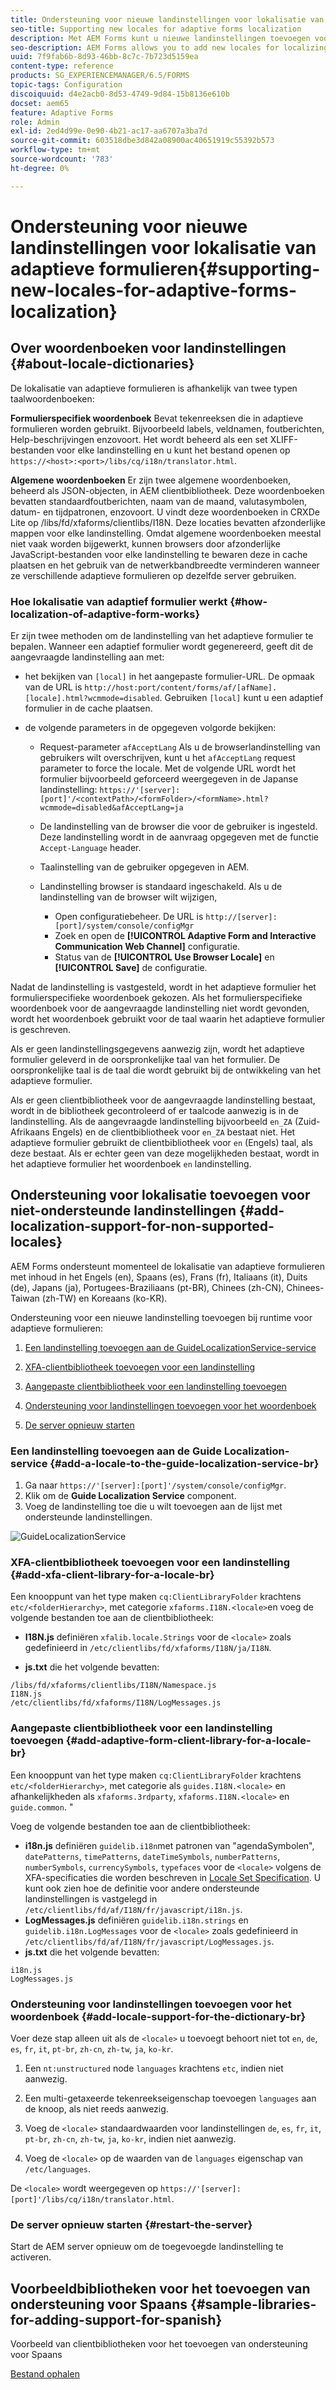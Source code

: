 ```yaml
---
title: Ondersteuning voor nieuwe landinstellingen voor lokalisatie van adaptieve formulieren
seo-title: Supporting new locales for adaptive forms localization
description: Met AEM Forms kunt u nieuwe landinstellingen toevoegen voor het lokaliseren van adaptieve formulieren. De landinstellingen die standaard worden ondersteund, zijn Engels, Frans, Duits en Japans.
seo-description: AEM Forms allows you to add new locales for localizing adaptive forms. The supported locales by default are English, French, German, and Japanese.
uuid: 7f9fab6b-8d93-46bb-8c7c-7b723d5159ea
content-type: reference
products: SG_EXPERIENCEMANAGER/6.5/FORMS
topic-tags: Configuration
discoiquuid: d4e2acb0-8d53-4749-9d84-15b8136e610b
docset: aem65
feature: Adaptive Forms
role: Admin
exl-id: 2ed4d99e-0e90-4b21-ac17-aa6707a3ba7d
source-git-commit: 603518dbe3d842a08900ac40651919c55392b573
workflow-type: tm+mt
source-wordcount: '783'
ht-degree: 0%

---
```


# Ondersteuning voor nieuwe landinstellingen voor lokalisatie van adaptieve formulieren{#supporting-new-locales-for-adaptive-forms-localization}

## Over woordenboeken voor landinstellingen {#about-locale-dictionaries}

De lokalisatie van adaptieve formulieren is afhankelijk van twee typen taalwoordenboeken:

**Formulierspecifiek woordenboek** Bevat tekenreeksen die in adaptieve formulieren worden gebruikt. Bijvoorbeeld labels, veldnamen, foutberichten, Help-beschrijvingen enzovoort. Het wordt beheerd als een set XLIFF-bestanden voor elke landinstelling en u kunt het bestand openen op `https://<host>:<port>/libs/cq/i18n/translator.html`.

**Algemene woordenboeken** Er zijn twee algemene woordenboeken, beheerd als JSON-objecten, in AEM clientbibliotheek. Deze woordenboeken bevatten standaardfoutberichten, naam van de maand, valutasymbolen, datum- en tijdpatronen, enzovoort. U vindt deze woordenboeken in CRXDe Lite op /libs/fd/xfaforms/clientlibs/I18N. Deze locaties bevatten afzonderlijke mappen voor elke landinstelling. Omdat algemene woordenboeken meestal niet vaak worden bijgewerkt, kunnen browsers door afzonderlijke JavaScript-bestanden voor elke landinstelling te bewaren deze in cache plaatsen en het gebruik van de netwerkbandbreedte verminderen wanneer ze verschillende adaptieve formulieren op dezelfde server gebruiken.

### Hoe lokalisatie van adaptief formulier werkt {#how-localization-of-adaptive-form-works}

Er zijn twee methoden om de landinstelling van het adaptieve formulier te bepalen. Wanneer een adaptief formulier wordt gegenereerd, geeft dit de aangevraagde landinstelling aan met:

* het bekijken van `[local]` in het aangepaste formulier-URL. De opmaak van de URL is `http://host:port/content/forms/af/[afName].[locale].html?wcmmode=disabled`. Gebruiken `[local]` kunt u een adaptief formulier in de cache plaatsen.

* de volgende parameters in de opgegeven volgorde bekijken:

   * Request-parameter `afAcceptLang`
Als u de browserlandinstelling van gebruikers wilt overschrijven, kunt u het 
`afAcceptLang` request parameter to force the locale. Met de volgende URL wordt het formulier bijvoorbeeld geforceerd weergegeven in de Japanse landinstelling:
      `https://'[server]:[port]'/<contextPath>/<formFolder>/<formName>.html?wcmmode=disabled&afAcceptLang=ja`

   * De landinstelling van de browser die voor de gebruiker is ingesteld. Deze landinstelling wordt in de aanvraag opgegeven met de functie `Accept-Language` header.

   * Taalinstelling van de gebruiker opgegeven in AEM.

   * Landinstelling browser is standaard ingeschakeld. Als u de landinstelling van de browser wilt wijzigen,
      * Open configuratiebeheer. De URL is `http://[server]:[port]/system/console/configMgr`
      * Zoek en open de **[!UICONTROL Adaptive Form and Interactive Communication Web Channel]** configuratie.
      * Status van de **[!UICONTROL Use Browser Locale]** en  **[!UICONTROL Save]** de configuratie.

Nadat de landinstelling is vastgesteld, wordt in het adaptieve formulier het formulierspecifieke woordenboek gekozen. Als het formulierspecifieke woordenboek voor de aangevraagde landinstelling niet wordt gevonden, wordt het woordenboek gebruikt voor de taal waarin het adaptieve formulier is geschreven.

Als er geen landinstellingsgegevens aanwezig zijn, wordt het adaptieve formulier geleverd in de oorspronkelijke taal van het formulier. De oorspronkelijke taal is de taal die wordt gebruikt bij de ontwikkeling van het adaptieve formulier.

Als er geen clientbibliotheek voor de aangevraagde landinstelling bestaat, wordt in de bibliotheek gecontroleerd of er taalcode aanwezig is in de landinstelling. Als de aangevraagde landinstelling bijvoorbeeld `en_ZA` (Zuid-Afrikaans Engels) en de clientbibliotheek voor `en_ZA` bestaat niet. Het adaptieve formulier gebruikt de clientbibliotheek voor `en` (Engels) taal, als deze bestaat. Als er echter geen van deze mogelijkheden bestaat, wordt in het adaptieve formulier het woordenboek `en` landinstelling.

## Ondersteuning voor lokalisatie toevoegen voor niet-ondersteunde landinstellingen {#add-localization-support-for-non-supported-locales}

AEM Forms ondersteunt momenteel de lokalisatie van adaptieve formulieren met inhoud in het Engels (en), Spaans (es), Frans (fr), Italiaans (it), Duits (de), Japans (ja), Portugees-Braziliaans (pt-BR), Chinees (zh-CN), Chinees-Taiwan (zh-TW) en Koreaans (ko-KR).

Ondersteuning voor een nieuwe landinstelling toevoegen bij runtime voor adaptieve formulieren:

1. [Een landinstelling toevoegen aan de GuideLocalizationService-service](../../forms/using/supporting-new-language-localization.md#p-add-a-locale-to-the-guide-localization-service-br-p)

1. [XFA-clientbibliotheek toevoegen voor een landinstelling](../../forms/using/supporting-new-language-localization.md#p-add-xfa-client-library-for-a-locale-br-p)

1. [Aangepaste clientbibliotheek voor een landinstelling toevoegen](../../forms/using/supporting-new-language-localization.md#p-add-adaptive-form-client-library-for-a-locale-br-p)
1. [Ondersteuning voor landinstellingen toevoegen voor het woordenboek](../../forms/using/supporting-new-language-localization.md#p-add-locale-support-for-the-dictionary-br-p)
1. [De server opnieuw starten](../../forms/using/supporting-new-language-localization.md#p-restart-the-server-p)

### Een landinstelling toevoegen aan de Guide Localization-service {#add-a-locale-to-the-guide-localization-service-br}

1. Ga naar `https://'[server]:[port]'/system/console/configMgr`.
1. Klik om de **Guide Localization Service** component.
1. Voeg de landinstelling toe die u wilt toevoegen aan de lijst met ondersteunde landinstellingen.

![GuideLocalizationService](assets/configservice.png)

### XFA-clientbibliotheek toevoegen voor een landinstelling {#add-xfa-client-library-for-a-locale-br}

Een knooppunt van het type maken `cq:ClientLibraryFolder` krachtens `etc/<folderHierarchy>`, met categorie `xfaforms.I18N.<locale>`en voeg de volgende bestanden toe aan de clientbibliotheek:

* **I18N.js** definiëren `xfalib.locale.Strings` voor de `<locale>` zoals gedefinieerd in `/etc/clientlibs/fd/xfaforms/I18N/ja/I18N`.

* **js.txt** die het volgende bevatten:

```text
/libs/fd/xfaforms/clientlibs/I18N/Namespace.js
I18N.js
/etc/clientlibs/fd/xfaforms/I18N/LogMessages.js
```

### Aangepaste clientbibliotheek voor een landinstelling toevoegen {#add-adaptive-form-client-library-for-a-locale-br}

Een knooppunt van het type maken `cq:ClientLibraryFolder` krachtens `etc/<folderHierarchy>`, met categorie als `guides.I18N.<locale>` en afhankelijkheden als `xfaforms.3rdparty`, `xfaforms.I18N.<locale>` en `guide.common`. &quot;

Voeg de volgende bestanden toe aan de clientbibliotheek:

* **i18n.js** definiëren `guidelib.i18n`met patronen van &quot;agendaSymbolen&quot;, `datePatterns`, `timePatterns`, `dateTimeSymbols`, `numberPatterns`, `numberSymbols`, `currencySymbols`, `typefaces` voor de `<locale>` volgens de XFA-specificaties die worden beschreven in [Locale Set Specification](https://helpx.adobe.com/content/dam/Adobe/specs/xfa_spec_3_3.pdf). U kunt ook zien hoe de definitie voor andere ondersteunde landinstellingen is vastgelegd in `/etc/clientlibs/fd/af/I18N/fr/javascript/i18n.js`.
* **LogMessages.js** definiëren `guidelib.i18n.strings` en `guidelib.i18n.LogMessages` voor de `<locale>` zoals gedefinieerd in `/etc/clientlibs/fd/af/I18N/fr/javascript/LogMessages.js`.
* **js.txt** die het volgende bevatten:

```text
i18n.js
LogMessages.js
```

### Ondersteuning voor landinstellingen toevoegen voor het woordenboek {#add-locale-support-for-the-dictionary-br}

Voer deze stap alleen uit als de `<locale>` u toevoegt behoort niet tot `en`, `de`, `es`, `fr`, `it`, `pt-br`, `zh-cn`, `zh-tw`, `ja`, `ko-kr`.

1. Een `nt:unstructured` node `languages` krachtens `etc`, indien niet aanwezig.

1. Een multi-getaxeerde tekenreekseigenschap toevoegen `languages` aan de knoop, als niet reeds aanwezig.
1. Voeg de `<locale>` standaardwaarden voor landinstellingen `de`, `es`, `fr`, `it`, `pt-br`, `zh-cn`, `zh-tw`, `ja`, `ko-kr`, indien niet aanwezig.

1. Voeg de `<locale>` op de waarden van de `languages` eigenschap van `/etc/languages`.

De `<locale>` wordt weergegeven op `https://'[server]:[port]'/libs/cq/i18n/translator.html`.

### De server opnieuw starten {#restart-the-server}

Start de AEM server opnieuw om de toegevoegde landinstelling te activeren.

## Voorbeeldbibliotheken voor het toevoegen van ondersteuning voor Spaans {#sample-libraries-for-adding-support-for-spanish}

Voorbeeld van clientbibliotheken voor het toevoegen van ondersteuning voor Spaans

[Bestand ophalen](assets/sample.zip)
